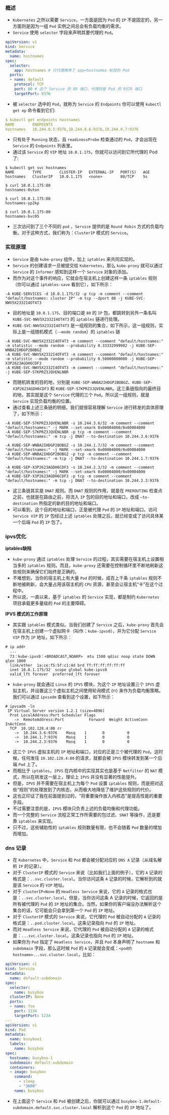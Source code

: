 ### 概述
- `Kubernetes` 之所以需要 `Service`，一方面是因为 `Pod` 的 `IP` 不是固定的，另一方面则是因为一组 `Pod` 实例之间总会有负载均衡的需求。
- `Service` 使用 `selector` 字段来声明其要代理的 `Pod`。
```yaml
apiVersion: v1
kind: Service
metadata:
  name: hostnames
spec:
  selector:
    app: hostnames # 只代理携带了 app=hostnames 标签的 Pod
  ports:
  - name: default
    protocol: TCP
    port: 80 # 这个 Service 的 80 端口，代理的是 Pod 的 9376 端口
    targetPort: 9376
```
- 被 `selector` 选中的 `Pod`，就称为 `Service` 的 `Endpoints` 你可以使用 `kubectl get ep` 命令看到它们:
```yaml
$ kubectl get endpoints hostnames
NAME        ENDPOINTS
hostnames   10.244.0.5:9376,10.244.0.6:9376,10.244.0.7:9376
```
- 只有处于 `Running` 状态，且 `readinessProbe` 检查通过的 `Pod`，才会出现在 `Service` 的 `Endpoints` 列表里。
- 通过该 `Service` 的 `VIP` 地址 `10.0.1.175`，你就可以访问到它所代理的 Pod 了:
```shell
$ kubectl get svc hostnames
NAME        TYPE        CLUSTER-IP   EXTERNAL-IP   PORT(S)   AGE
hostnames   ClusterIP   10.0.1.175   <none>        80/TCP    5s

$ curl 10.0.1.175:80
hostnames-0uton

$ curl 10.0.1.175:80
hostnames-yp2kp

$ curl 10.0.1.175:80
hostnames-bvc05
```
- 三次访问到了三个不同的 `pod` ，`Service` 提供的是 `Round Robin` 方式的负载均衡。对于这种方式，我们称为：`ClusterIP` 模式的 `Service`。

### 实现原理
- `Service` 是由 `kube-proxy` 组件，加上 `iptables` 来共同实现的。
- `Service` 的创建请求一旦被提交给 `Kubernetes`，那么 `kube-proxy` 就可以通过 `Service` 的 `Informer` 感知到这样一个 `Service` 对象的添加。
- 而作为对这个事件的响应，它就会在宿主机上创建这样一条 `iptables` 规则（你可以通过 `iptables-save` 看到它），如下所示：
```shell
-A KUBE-SERVICES -d 10.0.1.175/32 -p tcp -m comment --comment "default/hostnames: cluster IP" -m tcp --dport 80 -j KUBE-SVC-NWV5X2332I4OT4T3
```
- 目的地址是 `10.0.1.175`、目的端口是 `80` 的 `IP` 包，都跳转到另外一条名叫 `KUBE-SVC-NWV5X2332I4OT4T3` 的 `iptables` 链进行处理。
- `KUBE-SVC-NWV5X2332I4OT4T3` 是一组规则的集合，如下所示，这一组规则，实际上是一组随机模式（`-–mode random`）的 `iptables` 链
```shell
-A KUBE-SVC-NWV5X2332I4OT4T3 -m comment --comment "default/hostnames:" -m statistic --mode random --probability 0.33332999982 -j KUBE-SEP-WNBA2IHDGP2BOBGZ
-A KUBE-SVC-NWV5X2332I4OT4T3 -m comment --comment "default/hostnames:" -m statistic --mode random --probability 0.50000000000 -j KUBE-SEP-X3P2623AGDH6CDF3
-A KUBE-SVC-NWV5X2332I4OT4T3 -m comment --comment "default/hostnames:" -j KUBE-SEP-57KPRZ3JQVENLNBR
```
- 而随机转发的目的地，分别是 `KUBE-SEP-WNBA2IHDGP2BOBGZ`、`KUBE-SEP-X3P2623AGDH6CDF3` 和 `KUBE-SEP-57KPRZ3JQVENLNBR`。这三条链指向的最终目的地，其实就是这个 `Service` 代理的三个 `Pod`。所以这一组规则，就是 `Service` 实现负载均衡的位置。
- 通过查看上述三条链的明细，我们就很容易理解 `Service` 进行转发的具体原理了，如下所示：
```shell
-A KUBE-SEP-57KPRZ3JQVENLNBR -s 10.244.3.6/32 -m comment --comment "default/hostnames:" -j MARK --set-xmark 0x00004000/0x00004000
-A KUBE-SEP-57KPRZ3JQVENLNBR -p tcp -m comment --comment "default/hostnames:" -m tcp -j DNAT --to-destination 10.244.3.6:9376

-A KUBE-SEP-WNBA2IHDGP2BOBGZ -s 10.244.1.7/32 -m comment --comment "default/hostnames:" -j MARK --set-xmark 0x00004000/0x00004000
-A KUBE-SEP-WNBA2IHDGP2BOBGZ -p tcp -m comment --comment "default/hostnames:" -m tcp -j DNAT --to-destination 10.244.1.7:9376

-A KUBE-SEP-X3P2623AGDH6CDF3 -s 10.244.2.3/32 -m comment --comment "default/hostnames:" -j MARK --set-xmark 0x00004000/0x00004000
-A KUBE-SEP-X3P2623AGDH6CDF3 -p tcp -m comment --comment "default/hostnames:" -m tcp -j DNAT --to-destination 10.244.2.3:9376
```
- 这三条链其实是 `DNAT` 规则。而 `DNAT` 规则的作用，就是在 `PREROUTING` 检查点之前，也就是在路由之前，将流入 `IP` 包的目的地址和端口，改成 `–to-destination` 所指定的新的目的地址和端口。
- 可以看到，这个目的地址和端口，正是被代理 `Pod` 的 `IP` 地址和端口。访问 `Service VIP` 的 `IP` 包经过上述 `iptables` 处理之后，就已经变成了访问具体某一个后端 `Pod` 的 `IP` 包了。

### ipvs优化
**iptables缺陷**
- `kube-proxy` 通过 `iptables` 处理 `Service` 的过程，其实需要在宿主机上设置相当多的 `iptables` 规则。而且，`kube-proxy` 还需要在控制循环里不断地刷新这些规则来确保它们始终是正确的。
- 不难想到，当你的宿主机上有大量 `Pod` 的时候，成百上千条 `iptables` 规则不断地被刷新，会大量占用该宿主机的 `CPU` 资源，甚至会让宿主机“卡”在这个过程中。
- 所以说，一直以来，基于 `iptables` 的 `Service` 实现，都是制约 `Kubernetes` 项目承载更多量级的 `Pod` 的主要障碍。

**IPVS 模式的工作原理**
- 其实跟 `iptables` 模式类似。当我们创建了 `Service` 之后，`kube-proxy` 首先会在宿主机上创建一个虚拟网卡（叫作：`kube-ipvs0`），并为它分配 `Service VIP` 作为 `IP` 地址，如下所示：
```shell
# ip addr
  ...
  73：kube-ipvs0：<BROADCAST,NOARP>  mtu 1500 qdisc noop state DOWN qlen 1000
  link/ether  1a:ce:f5:5f:c1:4d brd ff:ff:ff:ff:ff:ff
  inet 10.0.1.175/32  scope global kube-ipvs0
  valid_lft forever  preferred_lft forever
```
- `kube-proxy` 就会通过 `Linux` 的 `IPVS` 模块，为这个 `IP` 地址设置三个 `IPVS` 虚拟主机，并设置这三个虚拟主机之间使用轮询模式 (rr) 来作为负载均衡策略。我们可以通过 `ipvsadm` 查看到这个设置，如下所示：
```shell
# ipvsadm -ln
 IP Virtual Server version 1.2.1 (size=4096)
  Prot LocalAddress:Port Scheduler Flags
    ->  RemoteAddress:Port           Forward  Weight ActiveConn InActConn     
  TCP  10.102.128.4:80 rr
    ->  10.244.3.6:9376    Masq    1       0          0         
    ->  10.244.1.7:9376    Masq    1       0          0
    ->  10.244.2.3:9376    Masq    1       0          0
```
- 这三个 `IPVS` 虚拟主机的 `IP` 地址和端口，对应的正是三个被代理的 `Pod`。这时候，任何发往 `10.102.128.4:80` 的请求，就都会被 `IPVS` 模块转发到某一个后端 `Pod` 上了。
- 而相比于 `iptables`，`IPVS` 在内核中的实现其实也是基于 `Netfilter` 的 `NAT` 模式，所以在转发这一层上，理论上 `IPVS` 并没有显著的性能提升。
- 但是，`IPVS` 并不需要在宿主机上为每个 `Pod` 设置 `iptables` 规则，而是把对这些“规则”的处理放到了内核态，从而极大地降低了维护这些规则的代价。
- 这也正印证了我在前面提到过的，“将重要操作放入内核态”是提高性能的重要手段。
- 不过需要注意的是，`IPVS` 模块只负责上述的负载均衡和代理功能。
- 而一个完整的 `Service` 流程正常工作所需要的包过滤、`SNAT` 等操作，还是要靠 `iptables` 来实现。
- 只不过，这些辅助性的 `iptables` 规则数量有限，也不会随着 `Pod` 数量的增加而增加。

### dns 记录
- 在 `Kubernetes` 中，`Service` 和 `Pod` 都会被分配对应的 `DNS A` 记录（从域名解析 `IP` 的记录）。
- 对于 `ClusterIP` 模式的 `Service` 来说（比如我们上面的例子），它的 `A` 记录的格式是：`..svc.cluster.local`。当你访问这条 `A` 记录的时候，它解析到的就是该 `Service` 的 `VIP` 地址。
- 对于 `clusterIP=None` 的 `Headless Service` 来说，它的 `A` 记录的格式也是：`..svc.cluster.local`。但是，当你访问这条 A 记录的时候，它返回的是所有被代理的 `Pod` 的 `IP` 地址的集合。当然，如果你的客户端没办法解析这个集合的话，它可能会只会拿到第一个 `Pod` 的 `IP` 地址。
- 对于 `ClusterIP` 模式的 `Service` 来说，它代理的 `Pod` 被自动分配的 `A` 记录的格式是：`..pod.cluster.local`。这条记录指向 `Pod` 的 `IP` 地址。
- 而对 `Headless Service` 来说，它代理的 `Pod` 被自动分配的 `A` 记录的格式是：`...svc.cluster.local`。这条记录也指向 `Pod` 的 `IP` 地址。
- 如果你为 `Pod` 指定了 `Headless Service`，并且 `Pod` 本身声明了 `hostname` 和 `subdomain` 字段，那么这时候 `Pod` 的 `A` 记录就会变成：`<pod的hostname>...svc.cluster.local`，比如：
```yaml
apiVersion: v1
kind: Service
metadata:
  name: default-subdomain
spec:
  selector:
    name: busybox
  clusterIP: None
  ports:
  - name: foo
    port: 1234
    targetPort: 1234
---
apiVersion: v1
kind: Pod
metadata:
  name: busybox1
  labels:
    name: busybox
spec:
  hostname: busybox-1
  subdomain: default-subdomain
  containers:
  - image: busybox
    command:
      - sleep
      - "3600"
    name: busybox
```
- 在上面这个 `Service` 和 `Pod` 被创建之后，你就可以通过 `busybox-1.default-subdomain.default.svc.cluster.local` 解析到这个 `Pod` 的 `IP` 地址了。
